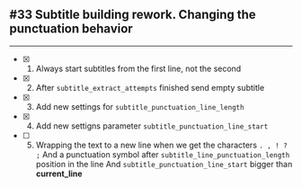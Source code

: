 ﻿## #33 Subtitle building rework. Changing the punctuation behavior

---

- [x] 1. Always start subtitles from the first line, not the second
- [x] 2. After `subtitle_extract_attempts` finished send empty subtitle
- [x] 3. Add new settings for `subtitle_punctuation_line_length`
- [x] 4. Add new settigns parameter `subtitle_punctuation_line_start`
- [ ] 5. Wrapping the text to a new line when we get the characters `. , ! ? ;` And a punctuation symbol after `subtitle_line_punctuation_length` position in the line And `subtitle_punctuation_line_start` bigger than **current_line**
